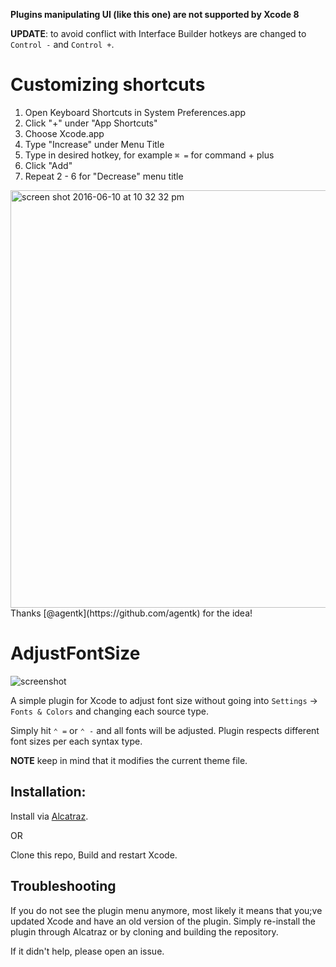 **Plugins manipulating UI (like this one) are not supported by Xcode 8**

**UPDATE**: to avoid conflict with Interface Builder hotkeys are changed to `Control -` and `Control +`.

# Customizing shortcuts

1. Open Keyboard Shortcuts in System Preferences.app
2. Click "+" under "App Shortcuts"
3. Choose Xcode.app
4. Type "Increase" under Menu Title
5. Type in desired hotkey, for example `⌘ =` for command + plus
6. Click "Add"
7. Repeat 2 - 6 for "Decrease" menu title

<img width="668" alt="screen shot 2016-06-10 at 10 32 32 pm" src="https://cloud.githubusercontent.com/assets/117041/15964393/ade650ee-2f5b-11e6-9bf4-87a1ebe8ddcf.png">
Thanks [@agentk](https://github.com/agentk) for the idea!


# AdjustFontSize

![screenshot](https://raw.github.com/zats/AdjustFontSize-Xcode-Plugin/master/README/xcode.png)

A simple plugin for Xcode to adjust font size without going into `Settings` → `Fonts & Colors` and changing each source type.

Simply hit `⌃ =` or `⌃ -` and all fonts will be adjusted. Plugin respects different font sizes per each syntax type.

**NOTE** keep in mind that it modifies the current theme file.

## Installation:

Install via [Alcatraz](https://github.com/alcatraz/Alcatraz).

OR

Clone this repo, Build and restart Xcode.

## Troubleshooting

If you do not see the plugin menu anymore, most likely it means that you;ve updated Xcode and have an old version of the plugin. Simply re-install the plugin through Alcatraz or by cloning and building the repository.

If it didn't help, please open an issue.
